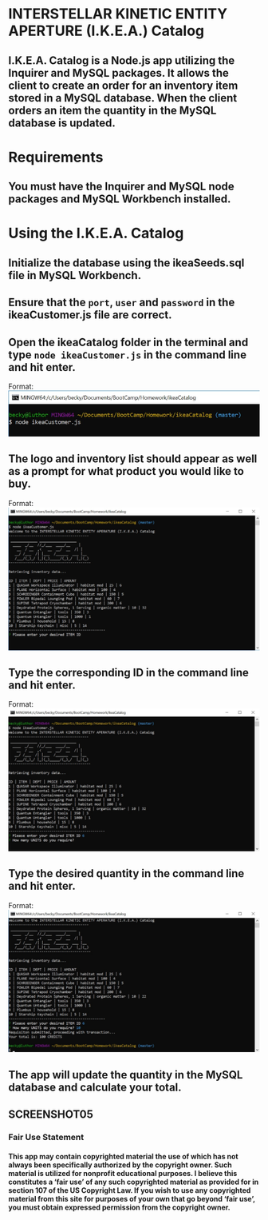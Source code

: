 # INTERSTELLAR KINETIC ENTITY APERTURE (I.K.E.A.) Catalog
## I.K.E.A. Catalog is a Node.js app utilizing the Inquirer and MySQL packages. It allows the client to create an order for an inventory item stored in a MySQL database. When the client orders an item the quantity in the MySQL database is updated.

# Requirements
## You must have the Inquirer and MySQL node packages and MySQL Workbench installed.

# Using the I.K.E.A. Catalog
## Initialize the database using the ikeaSeeds.sql file in MySQL Workbench.
## Ensure that the `port`, `user` and `password` in the ikeaCustomer.js file are correct.
## Open the ikeaCatalog folder in the terminal and type `node ikeaCustomer.js` in the command line and hit enter.
Format: ![Screenshot 1](/images/screenshot01.jpg)

## The logo and inventory list should appear as well as a prompt for what product you would like to buy.
Format: ![Screenshot 2](/images/screenshot02.jpg)

## Type the corresponding ID in the command line and hit enter.
Format: ![Screenshot 3](/images/screenshot03.jpg)

## Type the desired quantity in the command line and hit enter.
Format: ![Screenshot 4](/images/screenshot04.jpg)

## The app will update the quantity in the MySQL database and calculate your total.
## SCREENSHOT05

### Fair Use Statement
#### This app may contain copyrighted material the use of which has not always been specifically authorized by the copyright owner. Such material is utilized for nonprofit educational purposes. I believe this constitutes a ‘fair use’ of any such copyrighted material as provided for in section 107 of the US Copyright Law. If you wish to use any copyrighted material from this site for purposes of your own that go beyond ‘fair use’, you must obtain expressed permission from the copyright owner.
